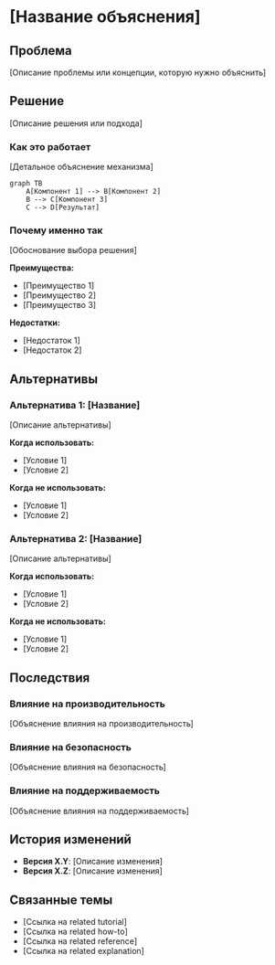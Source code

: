 # [Название объяснения]

## Проблема

[Описание проблемы или концепции, которую нужно объяснить]

## Решение

[Описание решения или подхода]

### Как это работает

[Детальное объяснение механизма]

```mermaid
graph TB
    A[Компонент 1] --> B[Компонент 2]
    B --> C[Компонент 3]
    C --> D[Результат]
```

### Почему именно так

[Обоснование выбора решения]

**Преимущества:**
- [Преимущество 1]
- [Преимущество 2]
- [Преимущество 3]

**Недостатки:**
- [Недостаток 1]
- [Недостаток 2]

## Альтернативы

### Альтернатива 1: [Название]

[Описание альтернативы]

**Когда использовать:**
- [Условие 1]
- [Условие 2]

**Когда не использовать:**
- [Условие 1]
- [Условие 2]

### Альтернатива 2: [Название]

[Описание альтернативы]

**Когда использовать:**
- [Условие 1]
- [Условие 2]

**Когда не использовать:**
- [Условие 1]
- [Условие 2]

## Последствия

### Влияние на производительность

[Объяснение влияния на производительность]

### Влияние на безопасность

[Объяснение влияния на безопасность]

### Влияние на поддерживаемость

[Объяснение влияния на поддерживаемость]

## История изменений

- **Версия X.Y**: [Описание изменения]
- **Версия X.Z**: [Описание изменения]

## Связанные темы

- [Ссылка на related tutorial]
- [Ссылка на related how-to]
- [Ссылка на related reference]
- [Ссылка на related explanation]
